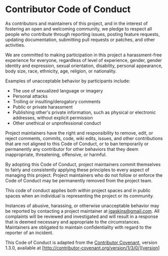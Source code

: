 # Contributor Code of Conduct

As contributors and maintainers of this project, and in the interest of
fostering an open and welcoming community, we pledge to respect all people who
contribute through reporting issues, posting feature requests, updating
documentation, submitting pull requests or patches, and other activities.

We are committed to making participation in this project a harassment-free
experience for everyone, regardless of level of experience, gender, gender
identity and expression, sexual orientation, disability, personal appearance,
body size, race, ethnicity, age, religion, or nationality.

Examples of unacceptable behavior by participants include:

* The use of sexualized language or imagery
* Personal attacks
* Trolling or insulting/derogatory comments
* Public or private harassment
* Publishing other's private information, such as physical or electronic
  addresses, without explicit permission
* Other unethical or unprofessional conduct

Project maintainers have the right and responsibility to remove, edit, or
reject comments, commits, code, wiki edits, issues, and other contributions
that are not aligned to this Code of Conduct, or to ban temporarily or
permanently any contributor for other behaviors that they deem inappropriate,
threatening, offensive, or harmful.

By adopting this Code of Conduct, project maintainers commit themselves to
fairly and consistently applying these principles to every aspect of managing
this project. Project maintainers who do not follow or enforce the Code of
Conduct may be permanently removed from the project team.

This code of conduct applies both within project spaces and in public spaces
when an individual is representing the project or its community.

Instances of abusive, harassing, or otherwise unacceptable behavior may be
reported by contacting a project maintainer at jgaskins@gmail.com. All
complaints will be reviewed and investigated and will result in a response that
is deemed necessary and appropriate to the circumstances. Maintainers are
obligated to maintain confidentiality with regard to the reporter of an
incident.

This Code of Conduct is adapted from the [Contributor Covenant][homepage],
version 1.3.0, available at
[http://contributor-covenant.org/version/1/3/0/][version]

[homepage]: http://contributor-covenant.org
[version]: http://contributor-covenant.org/version/1/3/0/